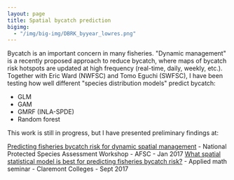 ```yaml
---
layout: page
title: Spatial bycatch prediction
bigimg:
  - "/img/big-img/DBRK_byyear_lowres.png"
---
```


Bycatch is an important concern in many fisheries. "Dynamic management" is a recently proposed approach to reduce bycatch, where maps of bycatch risk hotspots are updated at high frequency (real-time, daily, weekly, etc.). Together with Eric Ward (NWFSC) and Tomo Eguchi (SWFSC), I have been testing how well different "species distribution models" predict bycatch:
  - GLM
  - GAM 
  - GMRF (INLA-SPDE)
  - Random forest

This work is still in progress, but I have presented preliminary findings at:

[Predicting fisheries bycatch risk for dynamic spatial management](/pdf/PSAW_011917_SpatialBycatch_Stock.pdf) - National Protected Species Assessment Workshop - AFSC - Jan 2017
[What spatial statistical model is best for predicting fisheries bycatch risk?](/pdf/Stock_bycatch_091117.pdf) - Applied math seminar - Claremont Colleges - Sept 2017
